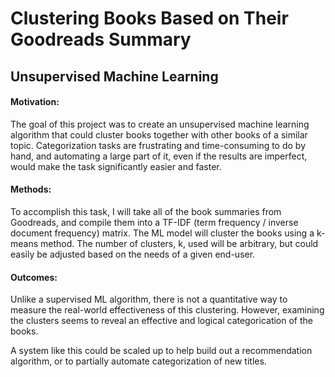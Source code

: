 # Clustering Books Based on Their Goodreads Summary
## Unsupervised Machine Learning 

#### Motivation:
The goal of this project was to create an unsupervised machine learning algorithm that could cluster books together with other books of a similar topic. Categorization tasks are frustrating and time-consuming to do by hand, and automating a large part of it, even if the results are imperfect, would make the task significantly easier and faster.

#### Methods:
To accomplish this task, I will take all of the book summaries from Goodreads, and compile them into a TF-IDF (term frequency / inverse document frequency) matrix. The ML model will cluster the books using a k-means method. The number of clusters, k, used will be arbitrary, but could easily be adjusted based on the needs of a given end-user.

#### Outcomes:
Unlike a supervised ML algorithm, there is not a quantitative way to measure the real-world effectiveness of this clustering. However, examining the clusters seems to reveal an effective and logical categorication of the books. 

A system like this could be scaled up to help build out a recommendation algorithm, or to partially automate categorization of new titles.
